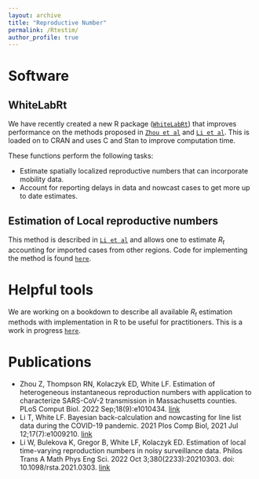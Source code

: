 ```yaml
---
layout: archive
title: "Reproductive Number"
permalink: /Rtestim/
author_profile: true
---
```


Software
========

WhiteLabRt
----------

We have recently created a new R package ([`WhiteLabRt`](https://github.com/cmilando/WhiteLabRt)) that improves performance on the methods proposed in [`Zhou et al`][1] and [`Li et al`][2]. This is loaded on to CRAN and uses C and Stan to improve computation time. 

These functions perform the following tasks:

- Estimate spatially localized reproductive numbers that can incorporate mobility data.
- Account for reporting delays in data and nowcast cases to get more up to date estimates.

Estimation of Local reproductive numbers
-------------------------

This method is described in [`Li et al`][3] and allows one to estimate $R_t$ accounting for imported cases from other regions. Code for implementing the method is found [`here`](https://github.com/KolaczykResearch/EstimLocalRt).


Helpful tools
=============

We are working on a bookdown to describe all available $R_t$ estimation methods with implementation in R to be useful for practitioners. This is a work in progress [`here`](https://chadmilando.com/RtEstimBook/).

Publications
============

- Zhou Z, Thompson RN, Kolaczyk ED, White LF. Estimation of heterogeneous instantaneous reproduction numbers with application to characterize SARS-CoV-2 transmission in Massachusetts counties. PLoS Comput Biol. 2022 Sep;18(9):e1010434. [link][1]
- Li T, White LF. Bayesian back-calculation and nowcasting for line list data during the COVID-19 pandemic. 2021 Plos Comp Biol, 2021 Jul 12;17(7):e1009210. [link][2]
- Li W, Bulekova K, Gregor B, White LF, Kolaczyk ED. Estimation of local time-varying reproduction numbers in noisy surveillance data. Philos Trans A Math Phys Eng Sci. 2022 Oct 3;380(2233):20210303. doi: 10.1098/rsta.2021.0303. [link][3]




[1]: <https://journals.plos.org/ploscompbiol/article?id=10.1371/journal.pcbi.1010434> 
[2]: <https://journals.plos.org/ploscompbiol/article?id=10.1371/journal.pcbi.1009210>
[3]: <https://pubmed.ncbi.nlm.nih.gov/35965456/>
